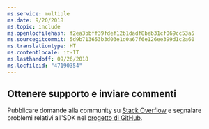 ```yaml
---
ms.service: multiple
ms.date: 9/20/2018
ms.topic: include
ms.openlocfilehash: f2ea3bbff39fdef12b1dadf8beb31cf069cc53a5
ms.sourcegitcommit: 5d9b713653b3d03e1d0a67f6e126ee399d1c2a60
ms.translationtype: HT
ms.contentlocale: it-IT
ms.lasthandoff: 09/26/2018
ms.locfileid: "47190354"
---
```

## <a name="get-help-and-give-feedback"></a>Ottenere supporto e inviare commenti

Pubblicare domande alla community su [Stack Overflow](http://stackoverflow.com/questions/tagged/azure-sdk-.net) e segnalare problemi relativi all'SDK nel [progetto di GitHub](https://github.com/Azure/azure-sdk-for-net).